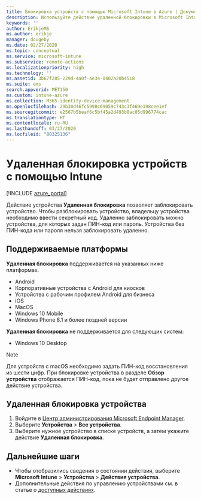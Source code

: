 ```yaml
---
title: Блокировка устройств с помощью Microsoft Intune в Azure | Документация Майкрософт
description: Используйте действие удаленной блокировки в Microsoft Intune, чтобы заблокировать устройство, защищенное с помощью ПИН-кода или пароля.
keywords: ''
author: ErikjeMS
ms.author: erikje
manager: dougeby
ms.date: 02/27/2020
ms.topic: conceptual
ms.service: microsoft-intune
ms.subservice: remote-actions
ms.localizationpriority: high
ms.technology: ''
ms.assetid: 3b67f285-229d-4a0f-ae34-0402a20b4518
ms.suite: ems
search.appverid: MET150
ms.custom: intune-azure
ms.collection: M365-identity-device-management
ms.openlocfilehash: 29b30d46fc5998c69059c743c3f469e198cee1ef
ms.sourcegitcommit: e2567b5beaf6c5bf45a2d493b8ac05d996774cac
ms.translationtype: HT
ms.contentlocale: ru-RU
ms.lasthandoff: 03/27/2020
ms.locfileid: "80325136"
---
```

# <a name="remotely-lock-devices-with-intune"></a>Удаленная блокировка устройств с помощью Intune

[!INCLUDE [azure_portal](../includes/azure_portal.md)]

Действие устройства **Удаленная блокировка** позволяет заблокировать устройство. Чтобы разблокировать устройство, владельцу устройства необходимо ввести секретный код. Удаленно заблокировать можно устройства, для которых задан ПИН-код или пароль. Устройства без ПИН-кода или пароля нельзя заблокировать удаленно.

## <a name="supported-platforms"></a>Поддерживаемые платформы

**Удаленная блокировка** поддерживается на указанных ниже платформах.

- Android
- Корпоративные устройства с Android для киосков
- Устройства с рабочим профилем Android для бизнеса
- iOS
- MacOS
- Windows 10 Mobile
- Windows Phone 8.1 и более поздней версии

**Удаленная блокировка** не поддерживается для следующих систем:
- Windows 10 Desktop

> [!NOTE]
> Для устройств с macOS необходимо задать ПИН-код восстановления из шести цифр. При блокировке устройства в разделе **Обзор устройства** отображается ПИН-код, пока не будет отправлено другое действие устройства.

## <a name="remote-lock-a-device"></a>Удаленная блокировка устройства

1. Войдите в [Центр администрирования Microsoft Endpoint Manager](https://go.microsoft.com/fwlink/?linkid=2109431).
3. Выберите **Устройства** > **Все устройства**.
4. Выберите нужное устройство в списке устройств, а затем укажите действие **Удаленная блокировка**.

## <a name="next-steps"></a>Дальнейшие шаги

- Чтобы отобразились сведения о состоянии действия, выберите **Microsoft Intune** > **Устройства** > **Действия устройства**. 
- Дополнительные действия по управлению устройствами см. в статье о [доступных действиях](device-management.md).
